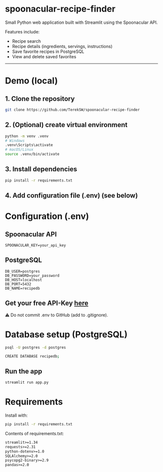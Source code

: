 # spoonacular-recipe-finder

Small Python web application built with Streamlit using the Spoonacular API.

Features include:
- Recipe search
- Recipe details (ingredients, servings, instructions)
- Save favorite recipes in PostgreSQL
- View and delete saved favorites


---


# Demo (local)

## 1. Clone the repository 
```bash
git clone https://github.com/TerekSW/spoonacular-recipe-finder
```
## 2. (Optional) create virtual environment
```bash
python -m venv .venv
# Windows
.venv\Scripts\activate
# macOS/Linux
source .venv/bin/activate
```
## 3. Install dependencies
```bash
pip install -r requirements.txt
```
## 4. Add configuration file (.env) (see below)


# Configuration (.env)

## Spoonacular API
```env
SPOONACULAR_KEY=your_api_key 
```
## PostgreSQL
```env
DB_USER=postgres
DB_PASSWORD=your_password
DB_HOST=localhost
DB_PORT=5432
DB_NAME=recipedb
```
## Get your free API-Key [here](https://spoonacular.com/food-api) 

⚠️ Do not commit .env to GitHub (add to .gitignore).

# Database setup (PostgreSQL)

```bash
psql -U postgres -d postgres

CREATE DATABASE recipedb;
```
## Run the app
```bash
streamlit run app.py
```

# Requirements 

Install with:
```bash
pip install -r requirements.txt
```

Contents of requirements.txt:

```txt
streamlit>=1.34
requests>=2.31
python-dotenv>=1.0
SQLAlchemy>=2.0
psycopg2-binary>=2.9
pandas>=2.0
```
